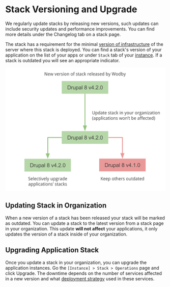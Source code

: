 # Stack Versioning and Upgrade

We regularly update stacks by releasing new versions, such updates can include security updates and performance improvements. You can find more details under the Changelog tab on a stack page.

The stack has a requirement for the minimal [version of infrastructure](../infrastructure/versioning.md) of the server where this stack is deployed. You can find a stack's version of your application on the list of your apps or under `Stack` tab of your [instance](../apps/instances.md). If a stack is outdated you will see an appropriate indicator.

![](_images/stack-upgrade.png)

## Updating Stack in Organization


When a new version of a stack has been released  your stack will be marked as outdated. You can update a stack to the latest version from a stack page in your organization. This update **will not affect** your applications, it only updates the version of a stack inside of your organization.

## Upgrading Application Stack

Once you update a stack in your organization, you can upgrade the application instances. Go the `[Instance] > Stack > Operations` page and click Upgrade. The downtime depends on the number of services affected in a new version and what <a href="template.html#deployment">deployment strategy</a> used in these services. 
